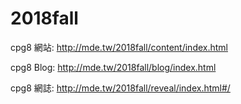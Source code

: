 # 2018fall
cpg8 網站: http://mde.tw/2018fall/content/index.html

cpg8 Blog: http://mde.tw/2018fall/blog/index.html

cpg8 網誌: http://mde.tw/2018fall/reveal/index.html#/
